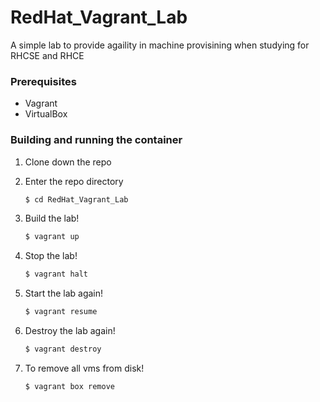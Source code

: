 # RedHat_Vagrant_Lab

A simple lab to provide agaility in machine provisining when studying for RHCSE and RHCE

### Prerequisites
* Vagrant
* VirtualBox


### Building and running the container
1. Clone down the repo

2. Enter the repo directory
   ```sh
   $ cd RedHat_Vagrant_Lab
   ```
3. Build the lab!
   ```sh 
   $ vagrant up
   ```
4. Stop the lab!
   ```sh 
   $ vagrant halt
   ```

5. Start the lab again!
   ```sh 
   $ vagrant resume
   ```

6. Destroy the lab again!
   ```sh 
   $ vagrant destroy
   ```

7. To remove all vms from disk!
   ```sh 
   $ vagrant box remove
   ```
